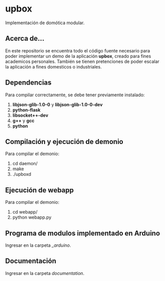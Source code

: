 upbox
=============
Implementación de domótica modular.

Acerca de...
-------------
En este repositorio se encuentra todo el código fuente necesario para poder implementar un demo de la aplicación **upbox**, creado para fines academicos personales.
También se tienen pretenciones de poder escalar la aplicación a fines domesticos o industriales.

Dependencias
-------------
Para compilar correctamente, se debe tener previamente instalado:

1.  **libjson-glib-1.0-0** y **libjson-glib-1.0-0-dev**
2.  **python-flask**
3.  **libsocket++-dev**
4.  **g++** y **gcc**
5.  **python**

Compilación y ejecución de demonio
-------------
Para compilar el demonio:

1.  cd daemon/
2.  make
3.  ./upboxd

Ejecución de webapp
-------------
Para compilar el demonio:

1.  cd webapp/
2.  python webapp.py

Programa de modulos implementado en Arduino
-------------
Ingresar en la carpeta *_arduino*.

Documentación
-------------
Ingresar en la carpeta *documentation*.

